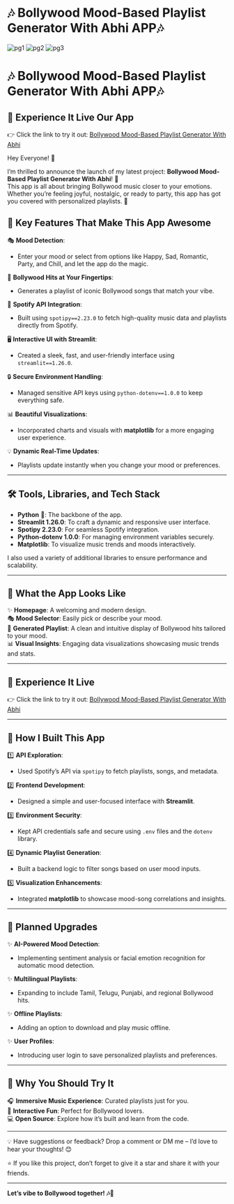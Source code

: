 # 🎶 Bollywood Mood-Based Playlist Generator With Abhi APP🎶
![pg1](https://github.com/user-attachments/assets/1404b6da-7131-4f1a-84ea-28ede8444f59)
![pg2](https://github.com/user-attachments/assets/5ed219b1-86c2-49a0-a382-d2efbc2fa7b0)
![pg3](https://github.com/user-attachments/assets/f2ce4310-986c-47bd-aa2a-c29c79dbe57f)


# 🎶 Bollywood Mood-Based Playlist Generator With Abhi APP🎶 
## 🔗 **Experience It Live Our App**  
👉 Click the link to try it out: [Bollywood Mood-Based Playlist Generator With Abhi](https://bollywood-mood-based-playlist-generator-with-abhi-1.streamlit.app/)  


Hey Everyone! 👋  

I’m thrilled to announce the launch of my latest project: **Bollywood Mood-Based Playlist Generator With Abhi**! 🎉  
This app is all about bringing Bollywood music closer to your emotions. Whether you’re feeling joyful, nostalgic, or ready to party, this app has got you covered with personalized playlists. 🥳  

## 🌟 **Key Features That Make This App Awesome**  

🎭 **Mood Detection**:  
- Enter your mood or select from options like Happy, Sad, Romantic, Party, and Chill, and let the app do the magic.  

🎵 **Bollywood Hits at Your Fingertips**:  
- Generates a playlist of iconic Bollywood songs that match your vibe.  

🔗 **Spotify API Integration**:  
- Built using `spotipy==2.23.0` to fetch high-quality music data and playlists directly from Spotify.  

🖥️ **Interactive UI with Streamlit**:  
- Created a sleek, fast, and user-friendly interface using `streamlit==1.26.0`.  

🔒 **Secure Environment Handling**:  
- Managed sensitive API keys using `python-dotenv==1.0.0` to keep everything safe.  

📊 **Beautiful Visualizations**:  
- Incorporated charts and visuals with **matplotlib** for a more engaging user experience.  

💡 **Dynamic Real-Time Updates**:  
- Playlists update instantly when you change your mood or preferences.  

---

## 🛠️ **Tools, Libraries, and Tech Stack**  

- **Python** 🐍: The backbone of the app.  
- **Streamlit 1.26.0**: To craft a dynamic and responsive user interface.  
- **Spotipy 2.23.0**: For seamless Spotify integration.  
- **Python-dotenv 1.0.0**: For managing environment variables securely.  
- **Matplotlib**: To visualize music trends and moods interactively.  

I also used a variety of additional libraries to ensure performance and scalability.  

---

## 📸 **What the App Looks Like**  

✨ **Homepage**: A welcoming and modern design.  
🎭 **Mood Selector**: Easily pick or describe your mood.  
🎵 **Generated Playlist**: A clean and intuitive display of Bollywood hits tailored to your mood.  
📊 **Visual Insights**: Engaging data visualizations showcasing music trends and stats.  

---

## 🔗 **Experience It Live**  
👉 Click the link to try it out: [Bollywood Mood-Based Playlist Generator With Abhi](https://bollywood-mood-based-playlist-generator-with-abhi-1.streamlit.app/)  

---

## 📝 **How I Built This App**  

1️⃣ **API Exploration**:  
- Used Spotify’s API via `spotipy` to fetch playlists, songs, and metadata.  

2️⃣ **Frontend Development**:  
- Designed a simple and user-focused interface with **Streamlit**.  

3️⃣ **Environment Security**:  
- Kept API credentials safe and secure using `.env` files and the `dotenv` library.  

4️⃣ **Dynamic Playlist Generation**:  
- Built a backend logic to filter songs based on user mood inputs.  

5️⃣ **Visualization Enhancements**:  
- Integrated **matplotlib** to showcase mood-song correlations and insights.  

---

## 🚀 **Planned Upgrades**  

✨ **AI-Powered Mood Detection**:  
- Implementing sentiment analysis or facial emotion recognition for automatic mood detection.  

✨ **Multilingual Playlists**:  
- Expanding to include Tamil, Telugu, Punjabi, and regional Bollywood hits.  

✨ **Offline Playlists**:  
- Adding an option to download and play music offline.  

✨ **User Profiles**:  
- Introducing user login to save personalized playlists and preferences.  

---

## 📣 **Why You Should Try It**  

🎧 **Immersive Music Experience**: Curated playlists just for you.  
🎉 **Interactive Fun**: Perfect for Bollywood lovers.  
💻 **Open Source**: Explore how it’s built and learn from the code.  

---

💡 Have suggestions or feedback? Drop a comment or DM me – I’d love to hear your thoughts! 😊  

⭐ If you like this project, don’t forget to give it a star and share it with your friends.  

---  

**Let’s vibe to Bollywood together! 🎶💃**  
